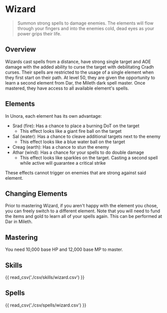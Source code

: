 # Wizard

> Summon strong spells to damage enemies. The elements will flow through your fingers and into the enemies cold, dead eyes as your power grips their life.

## Overview

Wizards cast spells from a distance, have strong single target and AOE damage with the added ability to curse the target with debilitating Cradh curses. Their spells are restricted to the usage of a single element when they first start on their path. At level 50, they are given the opportunity to learn a second element from Dar, the Mileth dark spell master. Once mastered, they have access to all available element's spells.

## Elements

In Unora, each element has its own advantage:

- Srad (fire): Has a chance to place a burning DoT on the target
    - This effect looks like a giant fire ball on the target
- Sal (water): Has a chance to cleave additional targets next to the enemy
    - This effect looks like a blue water ball on the target
- Creag (earth): Has a chance to stun the enemy
- Athar (wind): Has a chance for your spells to do double damage
    - This effect looks like sparkles on the target. Casting a second spell while active will guarantee a critical strike

These effects cannot trigger on enemies that are strong against said element.

## Changing Elements

Prior to mastering Wizard, if you aren't happy with the element you chose, you can freely switch to a different element. Note that you will need to fund the items and gold to learn all of your spells again. This can be performed at Dar in Mileth.

## Mastering

You need 10,000 base HP and 12,000 base MP to master.

## Skills

{{ read_csv('./csv/skills/wizard.csv') }}

## Spells

{{ read_csv('./csv/spells/wizard.csv') }}
